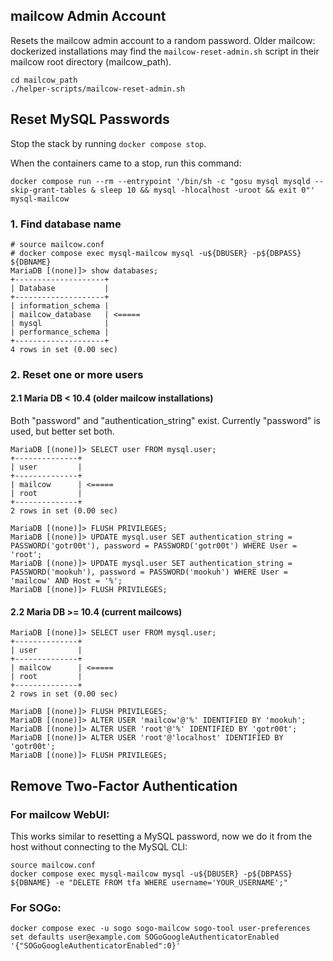 ## mailcow Admin Account

Resets the mailcow admin account to a random password. Older mailcow: dockerized installations may find the `mailcow-reset-admin.sh` script in their mailcow root directory (mailcow_path).

```
cd mailcow_path
./helper-scripts/mailcow-reset-admin.sh
```

## Reset MySQL Passwords

Stop the stack by running `docker compose stop`.

When the containers came to a stop, run this command:

```
docker compose run --rm --entrypoint '/bin/sh -c "gosu mysql mysqld --skip-grant-tables & sleep 10 && mysql -hlocalhost -uroot && exit 0"' mysql-mailcow
```

### 1\. Find database name

```
# source mailcow.conf
# docker compose exec mysql-mailcow mysql -u${DBUSER} -p${DBPASS} ${DBNAME}
MariaDB [(none)]> show databases;
+--------------------+
| Database           |
+--------------------+
| information_schema |
| mailcow_database   | <=====
| mysql              |
| performance_schema |
+--------------------+
4 rows in set (0.00 sec)
```

### 2\. Reset one or more users

#### 2\.1 Maria DB < 10.4 (older mailcow installations)

Both "password" and "authentication_string" exist. Currently "password" is used, but better set both.

```
MariaDB [(none)]> SELECT user FROM mysql.user;
+--------------+
| user         |
+--------------+
| mailcow      | <=====
| root         |
+--------------+
2 rows in set (0.00 sec)

MariaDB [(none)]> FLUSH PRIVILEGES;
MariaDB [(none)]> UPDATE mysql.user SET authentication_string = PASSWORD('gotr00t'), password = PASSWORD('gotr00t') WHERE User = 'root';
MariaDB [(none)]> UPDATE mysql.user SET authentication_string = PASSWORD('mookuh'), password = PASSWORD('mookuh') WHERE User = 'mailcow' AND Host = '%';
MariaDB [(none)]> FLUSH PRIVILEGES;
```

#### 2\.2 Maria DB >= 10.4 (current mailcows)

```
MariaDB [(none)]> SELECT user FROM mysql.user;
+--------------+
| user         |
+--------------+
| mailcow      | <=====
| root         |
+--------------+
2 rows in set (0.00 sec)

MariaDB [(none)]> FLUSH PRIVILEGES;
MariaDB [(none)]> ALTER USER 'mailcow'@'%' IDENTIFIED BY 'mookuh';
MariaDB [(none)]> ALTER USER 'root'@'%' IDENTIFIED BY 'gotr00t';
MariaDB [(none)]> ALTER USER 'root'@'localhost' IDENTIFIED BY 'gotr00t';
MariaDB [(none)]> FLUSH PRIVILEGES;
```

## Remove Two-Factor Authentication

### For mailcow WebUI:

This works similar to resetting a MySQL password, now we do it from the host without connecting to the MySQL CLI:

```
source mailcow.conf
docker compose exec mysql-mailcow mysql -u${DBUSER} -p${DBPASS} ${DBNAME} -e "DELETE FROM tfa WHERE username='YOUR_USERNAME';"
```

### For SOGo:

```
docker compose exec -u sogo sogo-mailcow sogo-tool user-preferences set defaults user@example.com SOGoGoogleAuthenticatorEnabled '{"SOGoGoogleAuthenticatorEnabled":0}'
```
